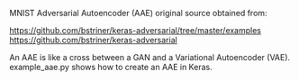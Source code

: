 MNIST Adversarial Autoencoder (AAE)
original source obtained from:

https://github.com/bstriner/keras-adversarial/tree/master/examples
https://github.com/bstriner/keras-adversarial

An AAE is like a cross between a GAN and a Variational Autoencoder (VAE). example_aae.py shows how to create an AAE in Keras.




